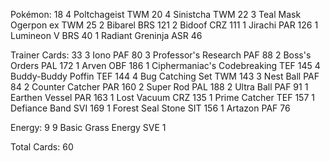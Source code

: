 Pokémon: 18
4 Poltchageist TWM 20
4 Sinistcha TWM 22
3 Teal Mask Ogerpon ex TWM 25
2 Bibarel BRS 121
2 Bidoof CRZ 111
1 Jirachi PAR 126
1 Lumineon V BRS 40
1 Radiant Greninja ASR 46

Trainer Cards: 33
3 Iono PAF 80
3 Professor's Research PAF 88
2 Boss's Orders PAL 172
1 Arven OBF 186
1 Ciphermaniac's Codebreaking TEF 145
4 Buddy-Buddy Poffin TEF 144
4 Bug Catching Set TWM 143
3 Nest Ball PAF 84
2 Counter Catcher PAR 160
2 Super Rod PAL 188
2 Ultra Ball PAF 91
1 Earthen Vessel PAR 163
1 Lost Vacuum CRZ 135
1 Prime Catcher TEF 157
1 Defiance Band SVI 169
1 Forest Seal Stone SIT 156
1 Artazon PAF 76

Energy: 9
9 Basic Grass Energy SVE 1

Total Cards: 60
